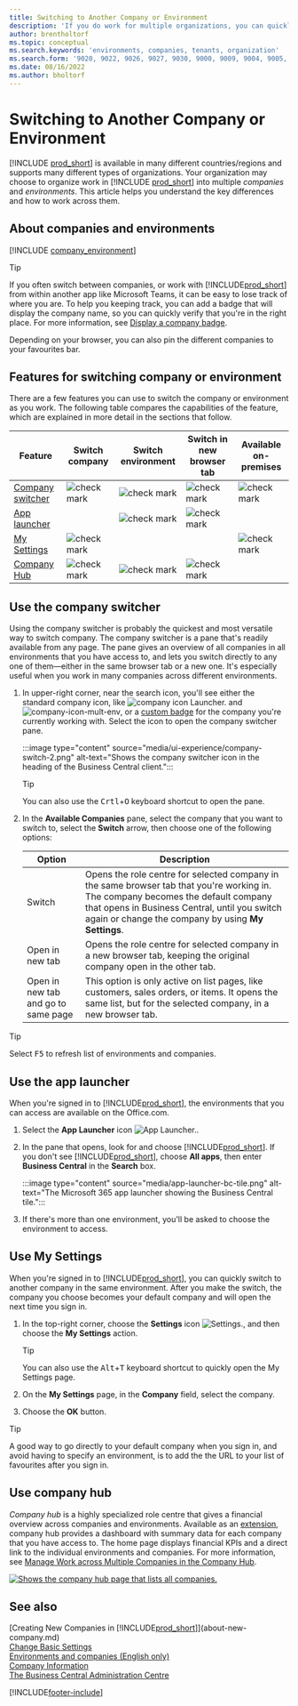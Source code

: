 ```yaml
---
title: Switching to Another Company or Environment
description: 'If you do work for multiple organizations, you can quickly switch between the environments and companies.'
author: brentholtorf
ms.topic: conceptual
ms.search.keywords: 'environments, companies, tenants, organization'
ms.search.form: '9020, 9022, 9026, 9027, 9030, 9000, 9009, 9004, 9005, 9024, 9006, 9007, 9010, 9016, 9017'
ms.date: 08/16/2022
ms.author: bholtorf
---
```


# <a name="switching-to-another-company-or-environment"></a>Switching to Another Company or Environment

[!INCLUDE [prod_short](includes/prod_short.md)] is available in many different countries/regions and supports many different types of organizations. Your organization may choose to organize work in [!INCLUDE [prod_short](includes/prod_short.md)] into multiple *companies* and *environments*. This article helps you understand the key differences and how to work across them.

## <a name="about-companies-and-environments"></a>About companies and environments

[!INCLUDE [company_environment](includes/company_environment.md)]

> [!TIP]
> If you often switch between companies, or work with [!INCLUDE[prod_short](includes/prod_short.md)] from within another app like Microsoft Teams, it can be easy to lose track of where you are. To help you keeping track, you can add a badge that will display the company name, so you can quickly verify that you're in the right place. For more information, see [Display a company badge](admin-company-information.md#badge).
> 
> Depending on your browser, you can also pin the different companies to your favourites bar.  

<!--
[!INCLUDE [about-ui-learn](includes/about-ui-learn.md)]-->

## <a name="features-for-switching-company-or-environment"></a>Features for switching company or environment

There are a few features you can use to switch the company or environment as you work. The following table compares the capabilities of the feature, which are explained in more detail in the sections that follow.

|Feature|Switch company|Switch environment|Switch in new browser tab| Available on-premises|
|-------|--------------|------------------|-------------------------|----------------------|
|[Company switcher](#use-the-company-switcher)|![check mark](media/check.png "cheque")|![check mark](media/check.png "cheque")|![check mark](media/check.png "cheque")|![check mark](media/check.png "cheque")|
|[App launcher](#use-the-app-launcher)||![check mark](media/check.png "cheque")|![check mark](media/check.png "cheque")||
|[My Settings](#use-my-settings)|![check mark](media/check.png "cheque")|||![check mark](media/check.png "cheque")|
|[Company Hub](#use-company-hub)|![check mark](media/check.png "cheque")|![check mark](media/check.png "cheque")|![check mark](media/check.png "cheque")||

## <a name="use-the-company-switcher"></a>Use the company switcher

Using the company switcher is probably the quickest and most versatile way to switch company. The company switcher is a pane that's readily available from any page. The pane gives an overview of all companies in all environments that you have access to, and lets you switch directly to any one of them&mdash;either in the same browser tab or a new one. It's especially useful when you work in many companies across different environments.

1. In upper-right corner, near the search icon, you'll see either the standard company icon, like ![company icon Launcher.](media/ui-experience/company-icon.png "Displays the company switcher icon used when there is a single environment") and ![company-icon-mult-env](media/ui-experience/company-icon-multi-env.png "Displays the company switcher icon used when there are multiple environments"), or a [custom badge](admin-company-information.md#badge) for the company you're currently working with. Select the icon to open the company switcher pane.

   :::image type="content" source="media/ui-experience/company-switch-2.png" alt-text="Shows the company switcher icon in the heading of the Business Central client.":::  

   > [!TIP]
   > You can also use the <kbd>Crtl</kbd>+<kbd>O</kbd> keyboard shortcut to open the pane.
2. In the **Available Companies** pane, select the company that you want to switch to, select the **Switch** arrow, then choose one of the following options:

   |Option|Description|
   |------|-----------|
   |Switch|Opens the role centre for selected company in the same browser tab that you're working in. The company becomes the default company that opens in Business Central, until you switch again or change the company by using **My Settings**. |
   |Open in new tab|Opens the role centre for selected company in a new browser tab, keeping the original company open in the other tab.|
   |Open in new tab and go to same page|This option is only active on list pages, like customers, sales orders, or items. It opens the same list, but for the selected company, in a new browser tab. |

> [!TIP]
> Select <kbd>F5</kbd> to refresh list of environments and companies.

## <a name="use-the-app-launcher"></a>Use the app launcher

When you're signed in to [!INCLUDE[prod_short](includes/prod_short.md)], the environments that you can access are available on the Office.com.  

1. Select the **App Launcher** icon ![App Launcher.](media/app-launcher-icon.png "The App Launcher provides access to more features").
2. In the pane that opens, look for and choose [!INCLUDE[prod_short](includes/prod_short.md)]. If you don't see [!INCLUDE[prod_short](includes/prod_short.md)], choose **All apps**, then enter **Business Central** in the **Search** box.

   :::image type="content" source="media/app-launcher-bc-tile.png" alt-text="The Microsoft 365 app launcher showing the Business Central tile.":::  

3. If there's more than one environment, you'll be asked to choose the environment to access.

<!--
The following image shows tiles for accessing production and sandbox environments on the Dynamics 365 Home page.

:::image type="content" source="media/app-picker-environments.png" alt-text="The Dynamics 365 Home page showing production and sandbox environments.":::
-->
## <a name="use-my-settings"></a>Use My Settings

When you're signed in to [!INCLUDE[prod_short](includes/prod_short.md)], you can quickly switch to another company in the same environment. After you make the switch, the company you choose becomes your default company and will open the next time you sign in.

1. In the top-right corner, choose the **Settings** icon ![Settings.](media/ui-experience/settings_icon_small.png "Settings icon for role centre"), and then choose the **My Settings** action.

    > [!TIP]
    > You can also use the <kbd>Alt</kbd>+<kbd>T</kbd> keyboard shortcut to quickly open the My Settings page.

2. On the **My Settings** page, in the **Company** field, select the company.  
3. Choose the **OK** button.

> [!TIP]
> A good way to go directly to your default company when you sign in, and avoid having to specify an environment, is to add the the URL to your list of favourites after you sign in.

## <a name="use-company-hub"></a>Use company hub

*Company hub* is a highly specialized role centre that gives a financial overview across companies and environments. Available as an [extension](ui-extensions-company-hub.md), company hub provides a dashboard with summary data for each company that you have access to. The home page displays financial KPIs and a direct link to the individual environments and companies. For more information, see [Manage Work across Multiple Companies in the Company Hub](company-hub.md).

[![Shows the company hub page that lists all companies.](media/company-hub.png)](media/company-hub.png#lightbox)  

## <a name="see-also"></a>See also

[Creating New Companies in [!INCLUDE[prod_short](includes/prod_short.md)]](about-new-company.md)  
[Change Basic Settings](ui-change-basic-settings.md)  
[Environments and companies (English only)](/dynamics365/business-central/dev-itpro/administration/tenant-environment-topology)  
[Company Information](admin-company-information.md)  
[The Business Central Administration Centre](/dynamics365/business-central/dev-itpro/administration/tenant-admin-center)  

[!INCLUDE[footer-include](includes/footer-banner.md)]
